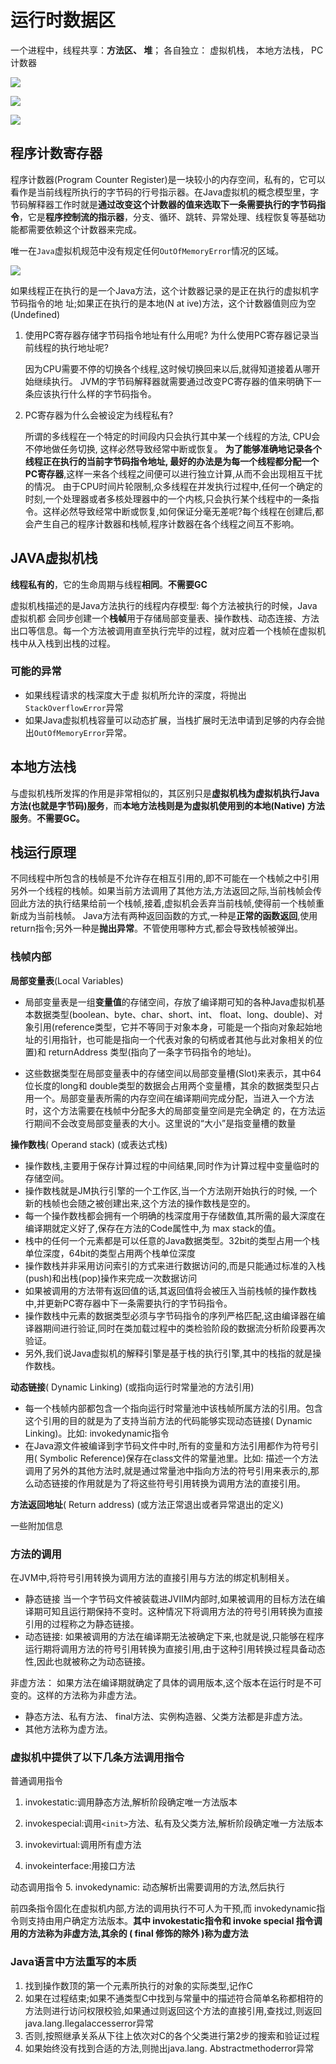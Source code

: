 # 运行时数据区



一个进程中，线程共享：**方法区、 堆**； 
各自独立： 虚拟机栈， 本地方法栈， PC计数器

![](https://user-gold-cdn.xitu.io/2018/7/17/164a8556339a189c?imageView2/0/w/1280/h/960/ignore-error/1)

![](https://user-gold-cdn.xitu.io/2018/7/17/164a85a1e880b34d?imageView2/0/w/1280/h/960/ignore-error/1)

![](https://tva1.sinaimg.cn/large/007S8ZIlly1gesz6gsmslj31q20qstq1.jpg)

## 程序计数寄存器

程序计数器(Program Counter Register)是一块较小的内存空间，私有的，它可以看作是当前线程所执行的字节码的行号指示器。在Java虚拟机的概念模型里，字节码解释器工作时就是**通过改变这个计数器的值来选取下一条需要执行的字节码指令**，它是**程序控制流的指示器**，分支、循环、跳转、异常处理、线程恢复等基础功能都需要依赖这个计数器来完成。

唯一在`Java`虚拟机规范中没有规定任何`OutOfMemoryError`情况的区域。

![](https://s1.ax1x.com/2020/04/22/JUe90K.png)

如果线程正在执行的是一个Java方法，这个计数器记录的是正在执行的虚拟机字节码指令的地 址;如果正在执行的是本地(N at ive)方法，这个计数器值则应为空(Undefined)

1. 使用PC寄存器存储字节码指令地址有什么用呢? 为什么使用PC寄存器记录当前线程的执行地址呢?

    因为CPU需要不停的切换各个线程,这时候切换回来以后,就得知道接着从哪开始继续执行。
    JVM的字节码解释器就需要通过改变PC寄存器的值来明确下一条应该执行什么样的字节码指令。

2. PC寄存器为什么会被设定为线程私有?

    所谓的多线程在一个特定的时间段内只会执行其中某一个线程的方法, CPU会不停地做任务切换, 这样必然导致经常中断或恢复。
    **为了能够准确地记录各个线程正在执行的当前字节码指令地址, 最好的办法是为每一个线程都分配一个PC寄存器**,这样一来各个线程之间便可以进行独立计算,从而不会出现相互干扰的情况。
    由于CPU时间片轮限制,众多线程在并发执行过程中,任何一个确定的时刻,一个处理器或者多核处理器中的一个内核,只会执行某个线程中的一条指令。这样必然导致经常中断或恢复,如何保证分毫无差呢?每个线程在创建后,都会产生自己的程序计数器和栈帧,程序计数器在各个线程之间互不影响。



## JAVA虚拟机栈

**线程私有的**，它的生命周期与线程**相同**。**不需要GC**

虚拟机栈描述的是Java方法执行的线程内存模型: 每个方法被执行的时候，Java虚拟机都 会同步创建一个**栈帧**用于存储局部变量表、操作数栈、动态连接、方法出口等信息。每一个方法被调用直至执行完毕的过程，就对应着一个栈帧在虚拟机栈中从入栈到出栈的过程。

### 可能的异常

- 如果线程请求的栈深度大于虚 拟机所允许的深度，将抛出`StackOverflowError`异常
- 如果Java虚拟机栈容量可以动态扩展，当栈扩展时无法申请到足够的内存会抛出`OutOfMemoryError`异常。



## 本地方法栈

与虚拟机栈所发挥的作用是非常相似的，其区别只是**虚拟机栈为虚拟机执行Java方法(也就是字节码)服务**，而**本地方法栈则是为虚拟机使用到的本地(Native) 方法服务**。**不需要GC。**



## 栈运行原理

不同线程中所包含的栈帧是不允许存在相互引用的,即不可能在一个栈帧之中引用另外一个线程的栈帧。如果当前方法调用了其他方法,方法返回之际,当前栈帧会传回此方法的执行结果给前一个栈帧,接着,虚拟机会丢弃当前栈帧,使得前一个栈帧重新成为当前栈帧。
Java方法有两种返回函数的方式,一种是**正常的函数返回**,使用 return指令;另外一种是**抛出异常**。不管使用哪种方式,都会导致栈帧被弹出。

### 栈帧内部

**局部变量表**(Local Variables)

- 局部变量表是一组**变量值**的存储空间，存放了编译期可知的各种Java虚拟机基本数据类型(boolean、byte、char、short、int、 float、long、double)、对象引用(reference类型，它并不等同于对象本身，可能是一个指向对象起始地址的引用指针，也可能是指向一个代表对象的句柄或者其他与此对象相关的位置)和 returnAddress 类型(指向了一条字节码指令的地址)。

- 这些数据类型在局部变量表中的存储空间以局部变量槽(Slot)来表示，其中64位长度的long和 double类型的数据会占用两个变量槽，其余的数据类型只占用一个。局部变量表所需的内存空间在编译期间完成分配，当进入一个方法时，这个方法需要在栈帧中分配多大的局部变量空间是完全确定 的，在方法运行期间不会改变局部变量表的大小。这里说的“大小”是指变量槽的数量

**操作数栈**( Operand stack)  (或表达式栈)

- 操作数栈,主要用于保存计算过程的中间结果,同时作为计算过程中变量临时的存储空间。
- 操作数栈就是JM执行引擎的一个工作区,当一个方法刚开始执行的时候, 一个新的栈帧也会随之被创建出来,这个方法的操作数栈是空的。
- 每一个操作数栈都会拥有一个明确的栈深度用于存储数值,其所需的最大深度在编译期就定义好了,保存在方法的Code属性中,为 max stack的值。
- 栈中的任何一个元素都是可以任意的Java数据类型。32bit的类型占用一个栈单位深度，64bit的类型占用两个栈单位深度
- 操作数栈并非采用访问索引的方式来进行数据访问的,而是只能通过标准的入栈(push)和出栈(pop)操作来完成一次数据访问
- 如果被调用的方法带有返回值的话,其返回值将会被压入当前栈帧的操作数栈中,并更新PC寄存器中下一条需要执行的字节码指令。
- 操作数栈中元素的数据类型必须与字节码指令的序列严格匹配,这由编译器在编译器期间进行验证,同时在类加载过程中的类检验阶段的数据流分析阶段要再次验证。
- 另外,我们说Java虚拟机的解释引擎是基于栈的执行引擎,其中的栈指的就是操作数栈。

**动态链接**( Dynamic Linking)  (或指向运行时常量池的方法引用)

- 每一个栈帧内部都包含一个指向运行时常量池中该栈帧所属方法的引用。包含这个引用的目的就是为了支持当前方法的代码能够实现动态链接( Dynamic Linking)。比如: invokedynamic指令
- 在Java源文件被编译到字节码文件中时,所有的变量和方法引用都作为符号引用( Symbolic Reference)保存在class文件的常量池里。比如: 描述一个方法调用了另外的其他方法时,就是通过常量池中指向方法的符号引用来表示的,那么动态链接的作用就是为了将这些符号引用转换为调用方法的直接引用。

**方法返回地址**( Return address)  (或方法正常退出或者异常退出的定义)

一些附加信息



### 方法的调用

在JVM中,将符号引用转换为调用方法的直接引用与方法的绑定机制相关。

- 静态链接
    当一个字节码文件被装载进JⅦM内部时,如果被调用的目标方法在编译期可知且运行期保持不变时。这种情况下将调用方法的符号引用转换为直接引用的过程称之为静态链接。
- 动态链接:
    如果被调用的方法在编译期无法被确定下来,也就是说,只能够在程序运行期将调用方法的符号引用转换为直接引用,由于这种引用转换过程具备动态性,因此也就被称之为动态链接。

非虚方法： 如果方法在编译期就确定了具体的调用版本,这个版本在运行时是不可变的。这样的方法称为非虚方法。

- 静态方法、私有方法、 final方法、实例构造器、父类方法都是非虚方法。
- 其他方法称为虚方法。



### 虚拟机中提供了以下几条方法调用指令

普通调用指令

1. invokestatic:调用静态方法,解析阶段确定唯一方法版本

2. invokespecial:调用`<init>`方法、私有及父类方法,解析阶段确定唯一方法版本

3. invokevirtual:调用所有虚方法

4. invokeinterface:用接口方法

动态调用指令
5. invokedynamic: 动态解析出需要调用的方法,然后执行

前四条指令固化在虚拟机内部,方法的调用执行不可人为干预,而 invokedynamic指令则支持由用户确定方法版本。**其中 invokestatic指令和 invoke special 指令调用的方法称为非虚方法,其余的 ( final 修饰的除外 )称为虚方法**



### Java语言中方法重写的本质

1. 找到操作数顶的第一个元素所执行的对象的实际类型,记作C
2. 如果在过程结束;如果不通类型C中找到与常量中的描述符合简单名称都相符的方法则进行访问权限校验,如果通过则返回这个方法的直接引用,查找过,则返回java.lang.Ilegalaccesserror异常
3. 否则,按照继承关系从下往上依次对C的各个父类进行第2步的搜索和验证过程
4. 如果始终没有找到合适的方法,则抛出java.lang. Abstractmethoderror异常

